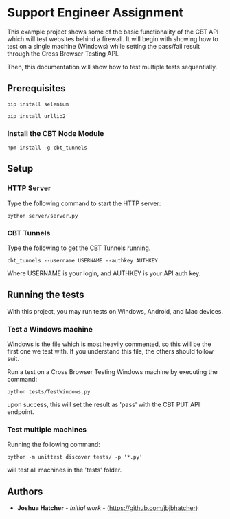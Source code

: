 # Support Engineer Assignment

This example project shows some of the basic functionality of the CBT API which will test websites behind a firewall. It will begin with showing how to test on a single machine (Windows) while setting the pass/fail result through the Cross Browser Testing API.

Then, this documentation will show how to test multiple tests sequentially.

## Prerequisites
```
pip install selenium
```
```
pip install urllib2
```

### Install the CBT Node Module

```
npm install -g cbt_tunnels
```

## Setup
### HTTP Server
Type the following command to start the HTTP server:

```
python server/server.py
```

### CBT Tunnels
Type the following to get the CBT Tunnels running.
```
cbt_tunnels --username USERNAME --authkey AUTHKEY
```
Where USERNAME is your login, and AUTHKEY is your API auth key.

## Running the tests
With this project, you may run tests on Windows, Android, and Mac devices.

### Test a Windows machine
Windows is the file which is most heavily commented, so this will be the first one we test with. If you understand this file, the others should follow suit.

Run a test on a Cross Browser Testing Windows machine by executing the command:

```
python tests/TestWindows.py
```
upon success, this will set the result as 'pass' with the CBT PUT API endpoint.

### Test multiple machines

Running the following command:
```
python -m unittest discover tests/ -p '*.py'
```
will test all machines in the 'tests' folder.

## Authors

* **Joshua Hatcher** - *Initial work* - (https://github.com/jbjbhatcher)
